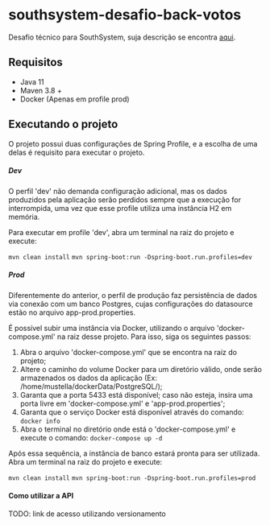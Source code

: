 # southsystem-desafio-back-votos
Desafio técnico para SouthSystem, suja descrição se encontra [aqui](DESCRICAO.md).

## Requisitos

- Java 11
- Maven 3.8 +
- Docker (Apenas em profile prod)

## Executando o projeto

O projeto possui duas configurações de Spring Profile, e a escolha de uma delas é requisito para executar o projeto.

##### Dev

O perfil 'dev' não demanda configuração adicional, mas os dados produzidos pela aplicação serão perdidos sempre que a execução for interrompida, uma vez que esse profile utiliza uma instância H2 em memória.

Para executar em profile 'dev', abra um terminal na raiz do projeto e execute: 

`mvn clean install`
`mvn spring-boot:run -Dspring-boot.run.profiles=dev`

##### Prod

Diferentemente do anterior, o perfil de produção faz persistência de dados via conexão com um banco Postgres, cujas configurações do datasource estão no arquivo app-prod.properties.

É possível subir uma instância via Docker, utilizando o arquivo 'docker-compose.yml' na raiz desse projeto. Para isso, siga os seguintes passos: 


1. Abra o arquivo 'docker-compose.yml' que se encontra na raiz do projeto;
2. Altere o caminho do volume Docker para um diretório válido, onde serão armazenados os dados da aplicação (Ex: /home/mustella/dockerData/PostgreSQL/);
3. Garanta que a porta 5433 está disponível; caso não esteja, insira uma porta livre em 'docker-compose.yml' e 'app-prod.properties';
4. Garanta que o serviço Docker está disponível através do comando: `docker info`
5. Abra o terminal no diretório onde está o 'docker-compose.yml' e execute o comando: `docker-compose up -d`

Após essa sequência, a instância de banco estará pronta para ser utilizada. Abra um terminal na raiz do projeto e execute:

`mvn clean install`
`mvn spring-boot:run -Dspring-boot.run.profiles=prod`

#### Como utilizar a API

TODO: link de acesso utilizando versionamento